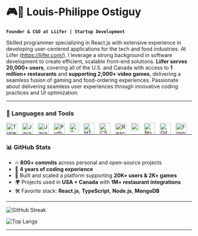 # 🎮🍕 Louis-Philippe Ostiguy

**`Founder & CGO at Liifer | Startup Development`**

Skilled programmer specializing in React.js with extensive experience in developing user-centered applications for the tech and food industries. At Liifer (https://liifer.com/), I leverage a strong background in software development to create efficient, scalable front-end solutions. **Liifer serves 20,000+ users**, covering all of the U.S. and Canada with access to **1 million+ restaurants** and **supporting 2,000+ video games**, delivering a seamless fusion of gaming and food-ordering experiences. Passionate about delivering seamless user experiences through innovative coding practices and UI optimization.

---

### 🧰 Languages and Tools

<img align="left" alt="TypeScript" width="30px" style="padding-right:10px;" src="https://cdn.jsdelivr.net/gh/devicons/devicon/icons/typescript/typescript-plain.svg" />
<img align="left" alt="JavaScript" width="30px" style="padding-right:10px;" src="https://cdn.jsdelivr.net/gh/devicons/devicon/icons/javascript/javascript-plain.svg" />
<img align="left" alt="Java" width="30px" style="padding-right:10px;" src="https://cdn.jsdelivr.net/gh/devicons/devicon/icons/java/java-original.svg"/>
<img align="left" alt="Python" width="30px" style="padding-right:10px;" src="https://cdn.jsdelivr.net/gh/devicons/devicon/icons/python/python-plain.svg" />
<img align="left" alt="C-Language" width="25px" style="padding-right:10px;" src="https://upload.wikimedia.org/wikipedia/commons/thumb/1/18/C_Programming_Language.svg/1200px-C_Programming_Language.svg.png" />
<img align="left" alt="HTML" width="30px" style="padding-right:10px;" src="https://cdn.jsdelivr.net/gh/devicons/devicon/icons/html5/html5-plain.svg" />
<img align="left" alt="CSS" width="30px" style="padding-right:10px;" src="https://cdn.jsdelivr.net/gh/devicons/devicon/icons/css3/css3-plain.svg" />
<img align="left" alt="React" width="30px" style="padding-right:10px;" src="https://cdn.jsdelivr.net/gh/devicons/devicon/icons/react/react-original.svg" />
<img align="left" alt="Flutter" width="22px" style="padding-right:10px;" src="https://static-00.iconduck.com/assets.00/flutter-icon-1651x2048-ojswpayr.png" />
<img align="left" alt="NodeJS" width="30px" style="padding-right:10px;" src="https://cdn.jsdelivr.net/gh/devicons/devicon/icons/nodejs/nodejs-original.svg" />
<img align="left" alt="Git" width="30px" style="padding-right:10px;" src="https://cdn.jsdelivr.net/gh/devicons/devicon/icons/git/git-original.svg" />
<img align="left" alt="Figma" width="30px" style="padding-right:10px;" src="https://static-00.iconduck.com/assets.00/apps-figma-icon-2048x2048-ctjj5ab7.png" />
<br />

---

### 📊 GitHub Stats

- 🔥 **800+ commits** across personal and open-source projects
- 🧠 **4 years of coding experience**
- 🚀 Built and scaled a platform supporting **20K+ users & 2K+ games**
- 🌍 Projects used in **USA + Canada** with **1M+ restaurant integrations**
- 🛠️ Favorite stack: **React.js**, **TypeScript**, **Node.js**, **MongoDB**

---

![GitHub Streak](https://streak-stats.demolab.com?user=lpostiguy&theme=default)

![Top Langs](https://github-readme-stats.vercel.app/api/top-langs/?username=lpostiguy&layout=compact&hide_title=true)

---
